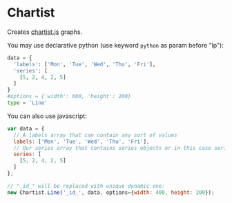 # Chartist

Creates [chartist.js](https://gionkunz.github.io/chartist-js/) graphs.


You may use declarative python (use keyword `python` as param before "lp"):

```python lp mode=chartist addsrc
data = {
  'labels': ['Mon', 'Tue', 'Wed', 'Thu', 'Fri'],
  'series': [
    [5, 2, 4, 2, 5]
  ]
}
#options = {'width': 600, 'height': 200}
type = 'Line'

```

You can also use javascript:

```javascript lp mode=chartist addsrc aspect=4:5
var data = {
  // A labels array that can contain any sort of values
  labels: ['Mon', 'Tue', 'Wed', 'Thu', 'Fri'],
  // Our series array that contains series objects or in this case series data arrays
  series: [
    [5, 2, 4, 2, 5]
  ]
};

// "_id_" will be replaced with unique dynamic one:
new Chartist.Line('_id_', data, options={width: 400, height: 200});

```


